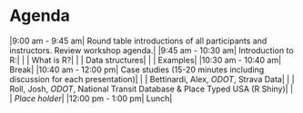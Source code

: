 # Agenda

|9:00 am - 9:45 am| Round table introductions of all participants and instructors. Review workshop agenda.|
|9:45 am - 10:30 am| Introduction to R:|
| | What is R?|
| | Data structures|
| | Examples|
|10:30 am - 10:40 am| Break|
|10:40 am - 12:00 pm| Case studies (15-20 minutes including discussion for each presentation)|
| | Bettinardi, Alex, _ODOT_, Strava Data|
| | Roll, Josh, _ODOT_, National Transit Database & Place Typed USA (R Shiny)|
| | _Place holder_|
|12:00 pm - 1:00 pm| Lunch|
